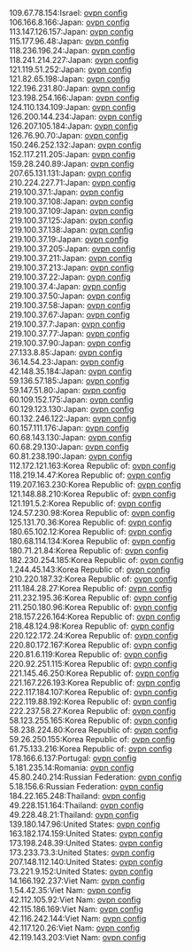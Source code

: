 109.67.78.154:Israel: [ovpn config](vpn/109_67_78_154.ovpn)  
106.166.8.166:Japan: [ovpn config](vpn/106_166_8_166.ovpn)  
113.147.126.157:Japan: [ovpn config](vpn/113_147_126_157.ovpn)  
115.177.96.48:Japan: [ovpn config](vpn/115_177_96_48.ovpn)  
118.236.196.24:Japan: [ovpn config](vpn/118_236_196_24.ovpn)  
118.241.214.227:Japan: [ovpn config](vpn/118_241_214_227.ovpn)  
121.119.51.252:Japan: [ovpn config](vpn/121_119_51_252.ovpn)  
121.82.65.198:Japan: [ovpn config](vpn/121_82_65_198.ovpn)  
122.196.231.80:Japan: [ovpn config](vpn/122_196_231_80.ovpn)  
123.198.254.166:Japan: [ovpn config](vpn/123_198_254_166.ovpn)  
124.110.134.109:Japan: [ovpn config](vpn/124_110_134_109.ovpn)  
126.200.144.234:Japan: [ovpn config](vpn/126_200_144_234.ovpn)  
126.207.105.184:Japan: [ovpn config](vpn/126_207_105_184.ovpn)  
126.76.90.70:Japan: [ovpn config](vpn/126_76_90_70.ovpn)  
150.246.252.132:Japan: [ovpn config](vpn/150_246_252_132.ovpn)  
152.117.211.205:Japan: [ovpn config](vpn/152_117_211_205.ovpn)  
159.28.240.89:Japan: [ovpn config](vpn/159_28_240_89.ovpn)  
207.65.131.131:Japan: [ovpn config](vpn/207_65_131_131.ovpn)  
210.224.227.71:Japan: [ovpn config](vpn/210_224_227_71.ovpn)  
219.100.37.1:Japan: [ovpn config](vpn/219_100_37_1.ovpn)  
219.100.37.108:Japan: [ovpn config](vpn/219_100_37_108.ovpn)  
219.100.37.109:Japan: [ovpn config](vpn/219_100_37_109.ovpn)  
219.100.37.125:Japan: [ovpn config](vpn/219_100_37_125.ovpn)  
219.100.37.138:Japan: [ovpn config](vpn/219_100_37_138.ovpn)  
219.100.37.19:Japan: [ovpn config](vpn/219_100_37_19.ovpn)  
219.100.37.205:Japan: [ovpn config](vpn/219_100_37_205.ovpn)  
219.100.37.211:Japan: [ovpn config](vpn/219_100_37_211.ovpn)  
219.100.37.213:Japan: [ovpn config](vpn/219_100_37_213.ovpn)  
219.100.37.22:Japan: [ovpn config](vpn/219_100_37_22.ovpn)  
219.100.37.4:Japan: [ovpn config](vpn/219_100_37_4.ovpn)  
219.100.37.50:Japan: [ovpn config](vpn/219_100_37_50.ovpn)  
219.100.37.58:Japan: [ovpn config](vpn/219_100_37_58.ovpn)  
219.100.37.67:Japan: [ovpn config](vpn/219_100_37_67.ovpn)  
219.100.37.7:Japan: [ovpn config](vpn/219_100_37_7.ovpn)  
219.100.37.77:Japan: [ovpn config](vpn/219_100_37_77.ovpn)  
219.100.37.90:Japan: [ovpn config](vpn/219_100_37_90.ovpn)  
27.133.8.85:Japan: [ovpn config](vpn/27_133_8_85.ovpn)  
36.14.54.23:Japan: [ovpn config](vpn/36_14_54_23.ovpn)  
42.148.35.184:Japan: [ovpn config](vpn/42_148_35_184.ovpn)  
59.136.57.185:Japan: [ovpn config](vpn/59_136_57_185.ovpn)  
59.147.51.80:Japan: [ovpn config](vpn/59_147_51_80.ovpn)  
60.109.152.175:Japan: [ovpn config](vpn/60_109_152_175.ovpn)  
60.129.123.130:Japan: [ovpn config](vpn/60_129_123_130.ovpn)  
60.132.246.122:Japan: [ovpn config](vpn/60_132_246_122.ovpn)  
60.157.111.176:Japan: [ovpn config](vpn/60_157_111_176.ovpn)  
60.68.143.130:Japan: [ovpn config](vpn/60_68_143_130.ovpn)  
60.68.29.130:Japan: [ovpn config](vpn/60_68_29_130.ovpn)  
60.81.238.190:Japan: [ovpn config](vpn/60_81_238_190.ovpn)  
112.172.121.163:Korea Republic of: [ovpn config](vpn/112_172_121_163.ovpn)  
118.219.14.47:Korea Republic of: [ovpn config](vpn/118_219_14_47.ovpn)  
119.207.163.230:Korea Republic of: [ovpn config](vpn/119_207_163_230.ovpn)  
121.148.88.210:Korea Republic of: [ovpn config](vpn/121_148_88_210.ovpn)  
121.191.5.2:Korea Republic of: [ovpn config](vpn/121_191_5_2.ovpn)  
124.57.230.98:Korea Republic of: [ovpn config](vpn/124_57_230_98.ovpn)  
125.131.70.36:Korea Republic of: [ovpn config](vpn/125_131_70_36.ovpn)  
180.65.102.12:Korea Republic of: [ovpn config](vpn/180_65_102_12.ovpn)  
180.68.114.134:Korea Republic of: [ovpn config](vpn/180_68_114_134.ovpn)  
180.71.21.84:Korea Republic of: [ovpn config](vpn/180_71_21_84.ovpn)  
182.230.254.185:Korea Republic of: [ovpn config](vpn/182_230_254_185.ovpn)  
1.244.45.143:Korea Republic of: [ovpn config](vpn/1_244_45_143.ovpn)  
210.220.187.32:Korea Republic of: [ovpn config](vpn/210_220_187_32.ovpn)  
211.184.28.27:Korea Republic of: [ovpn config](vpn/211_184_28_27.ovpn)  
211.232.195.36:Korea Republic of: [ovpn config](vpn/211_232_195_36.ovpn)  
211.250.180.96:Korea Republic of: [ovpn config](vpn/211_250_180_96.ovpn)  
218.157.226.164:Korea Republic of: [ovpn config](vpn/218_157_226_164.ovpn)  
218.48.124.98:Korea Republic of: [ovpn config](vpn/218_48_124_98.ovpn)  
220.122.172.24:Korea Republic of: [ovpn config](vpn/220_122_172_24.ovpn)  
220.80.172.167:Korea Republic of: [ovpn config](vpn/220_80_172_167.ovpn)  
220.81.6.119:Korea Republic of: [ovpn config](vpn/220_81_6_119.ovpn)  
220.92.251.115:Korea Republic of: [ovpn config](vpn/220_92_251_115.ovpn)  
221.145.46.250:Korea Republic of: [ovpn config](vpn/221_145_46_250.ovpn)  
221.167.226.193:Korea Republic of: [ovpn config](vpn/221_167_226_193.ovpn)  
222.117.184.107:Korea Republic of: [ovpn config](vpn/222_117_184_107.ovpn)  
222.119.88.192:Korea Republic of: [ovpn config](vpn/222_119_88_192.ovpn)  
222.237.58.27:Korea Republic of: [ovpn config](vpn/222_237_58_27.ovpn)  
58.123.255.165:Korea Republic of: [ovpn config](vpn/58_123_255_165.ovpn)  
58.238.224.80:Korea Republic of: [ovpn config](vpn/58_238_224_80.ovpn)  
59.26.250.155:Korea Republic of: [ovpn config](vpn/59_26_250_155.ovpn)  
61.75.133.216:Korea Republic of: [ovpn config](vpn/61_75_133_216.ovpn)  
178.166.6.137:Portugal: [ovpn config](vpn/178_166_6_137.ovpn)  
5.181.235.14:Romania: [ovpn config](vpn/5_181_235_14.ovpn)  
45.80.240.214:Russian Federation: [ovpn config](vpn/45_80_240_214.ovpn)  
5.18.156.6:Russian Federation: [ovpn config](vpn/5_18_156_6.ovpn)  
184.22.165.248:Thailand: [ovpn config](vpn/184_22_165_248.ovpn)  
49.228.151.164:Thailand: [ovpn config](vpn/49_228_151_164.ovpn)  
49.228.48.21:Thailand: [ovpn config](vpn/49_228_48_21.ovpn)  
139.180.147.96:United States: [ovpn config](vpn/139_180_147_96.ovpn)  
163.182.174.159:United States: [ovpn config](vpn/163_182_174_159.ovpn)  
173.198.248.39:United States: [ovpn config](vpn/173_198_248_39.ovpn)  
173.233.73.3:United States: [ovpn config](vpn/173_233_73_3.ovpn)  
207.148.112.140:United States: [ovpn config](vpn/207_148_112_140.ovpn)  
73.221.9.152:United States: [ovpn config](vpn/73_221_9_152.ovpn)  
14.166.192.237:Viet Nam: [ovpn config](vpn/14_166_192_237.ovpn)  
1.54.42.35:Viet Nam: [ovpn config](vpn/1_54_42_35.ovpn)  
42.112.105.92:Viet Nam: [ovpn config](vpn/42_112_105_92.ovpn)  
42.115.186.169:Viet Nam: [ovpn config](vpn/42_115_186_169.ovpn)  
42.116.242.144:Viet Nam: [ovpn config](vpn/42_116_242_144.ovpn)  
42.117.120.26:Viet Nam: [ovpn config](vpn/42_117_120_26.ovpn)  
42.119.143.203:Viet Nam: [ovpn config](vpn/42_119_143_203.ovpn)  
